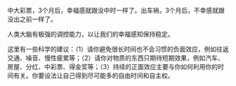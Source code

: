 中大彩票，3个月后，幸福感就跟没中时一样了。出车祸，3个月后，不幸感就跟没出之前一样了。

人类大脑有极强的调控能力，以让我们的幸福感知保持稳定。

这里有一些科学的建议：（1）请你避免很长时间也不会习惯的负面效应，例如往返交通、噪音、慢性疲累等；（2）请你对物质的东西只期待短期效果，例如汽车、房屋、分红、中彩票、得金奖等；（3）持续的正面效应主要与你如何利用你的时间有关。你要设法让自己得到尽可能多的自由时间和自主权。